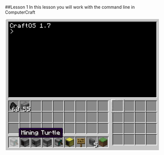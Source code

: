 ##Lesson 1
In this lesson you will work with the command line in ComputerCraft

![Intro](https://github.com/AllenHeard/ComputerCraft/blob/master/Screenshots/Intro.png?)
